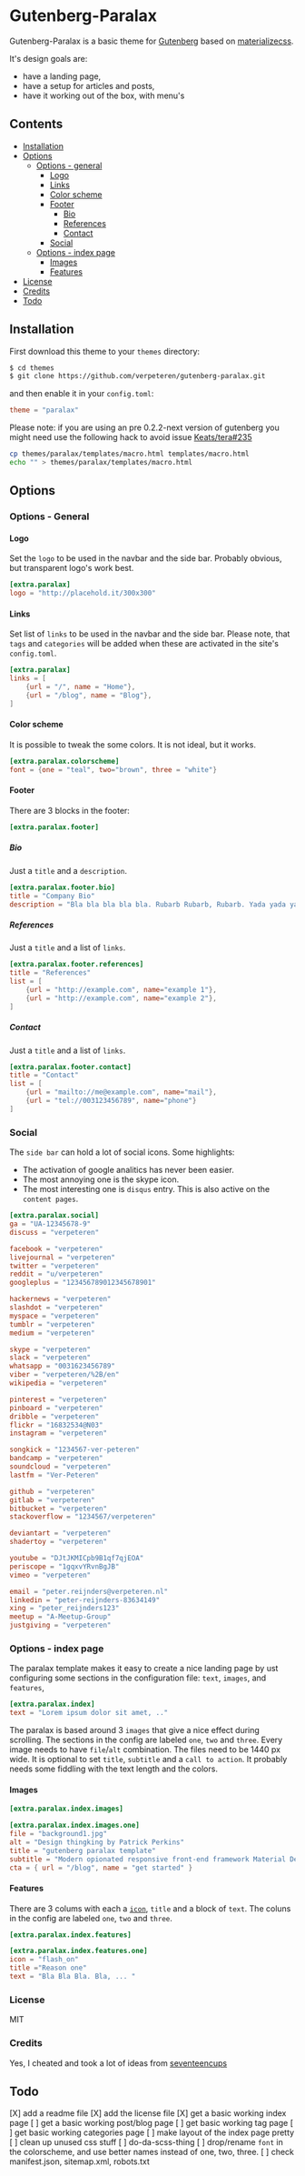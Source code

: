 # Gutenberg-Paralax

Gutenberg-Paralax is a basic theme for [Gutenberg](https://getgutenberg.io) based on [materializecss](https://materializecss.com).

It's design goals are:

* have a landing page,
* have a setup for articles and posts, 
* have it working out of the box, with menu's

## Contents

- [Installation](#installation)
- [Options](#options)
  - [Options - general ](#options-general)
    - [Logo](#logo)
    - [Links](#links)
    - [Color scheme](#color-scheme)
    - [Footer](#footer)
      - [Bio](#bio)
      - [References](#references)
      - [Contact](#contact)
    - [Social](#social)
  - [Options - index page ](#options-index-page)
    - [Images](#images)
    - [Features](#features)
- [License](license)
- [Credits](#credits)
- [Todo](#todo)

## Installation
First download this theme to your `themes` directory:

```bash
$ cd themes
$ git clone https://github.com/verpeteren/gutenberg-paralax.git
```
and then enable it in your `config.toml`:

```toml
theme = "paralax"
```

Please note: if you are using an pre 0.2.2-next version of gutenberg you might need use the following hack to avoid issue  [Keats/tera#235](https://github.com/Keats/tera/issues/235)

```bash
cp themes/paralax/templates/macro.html templates/macro.html
echo "" > themes/paralax/templates/macro.html
```

## Options 

### Options - General


#### Logo

Set the `logo` to be used in the navbar and the side bar.
Probably obvious, but transparent logo's work best.

```toml
[extra.paralax]
logo = "http://placehold.it/300x300"
```

#### Links

Set list of `links` to be used in the navbar and the side bar.
Please note, that `tags` and `categories` will be added when these are activated in the site's `config.toml`.


```toml
[extra.paralax]
links = [
    {url = "/", name = "Home"},
    {url = "/blog", name = "Blog"},
]
```

#### Color scheme

It is possible to tweak the some colors. It is not ideal, but it works.

```toml
[extra.paralax.colorscheme]
font = {one = "teal", two="brown", three = "white"}
```

#### Footer

There are 3 blocks in the footer: 

```toml
[extra.paralax.footer]
```

##### Bio

Just a `title` and a `description`.

```toml
[extra.paralax.footer.bio]
title = "Company Bio"
description = "Bla bla bla bla bla. Rubarb Rubarb, Rubarb. Yada yada yada. Bla!"
```

##### References

Just a `title` and a list of `links`.

```toml
[extra.paralax.footer.references]
title = "References"
list = [
    {url = "http://example.com", name="example 1"},
    {url = "http://example.com", name="example 2"},
]
```

##### Contact

Just a `title` and a list of `links`.

```toml
[extra.paralax.footer.contact]
title = "Contact"
list = [
    {url = "mailto://me@example.com", name="mail"},
    {url = "tel://003123456789", name="phone"}
]
```

### Social

The `side bar` can hold a lot of social icons. Some highlights:

* The activation of google analitics has never been easier.
* The most annoying one is the skype icon.
* The most interesting one is `disqus` entry. This is also active on the `content pages`.

```toml
[extra.paralax.social]
ga = "UA-12345678-9"
discuss = "verpeteren"

facebook = "verpeteren"
livejournal = "verpeteren"
twitter = "verpeteren"
reddit = "u/verpeteren"
googleplus = "123456789012345678901"

hackernews = "verpeteren"
slashdot = "verpeteren"
myspace = "verpeteren"
tumblr = "verpeteren"
medium = "verpeteren"

skype = "verpeteren"
slack = "verpeteren"
whatsapp = "0031623456789"
viber = "verpeteren/%2B/en"
wikipedia = "verpeteren"

pinterest = "verpeteren"
pinboard = "verpeteren"
dribble = "verpeteren"
flickr = "16832534@N03"
instagram = "verpeteren"

songkick = "1234567-ver-peteren"
bandcamp = "verpeteren"
soundcloud = "verpeteren"
lastfm = "Ver-Peteren"

github = "verpeteren"
gitlab = "verpeteren"
bitbucket = "verpeteren"
stackoverflow = "1234567/verpeteren"

deviantart = "verpeteren"
shadertoy = "verpeteren"

youtube = "DJtJKMICpb9B1qf7qjEOA"
periscope = "1gqxvYRvnBgJB"
vimeo = "verpeteren"

email = "peter.reijnders@verpeteren.nl"
linkedin = "peter-reijnders-83634149"
xing = "peter_reijnders123"
meetup = "A-Meetup-Group"
justgiving = "verpeteren"

```

### Options - index page

The paralax template makes it easy to create a nice landing page by ust configuring some sections in the configuration file: `text`, `images`, and `features`,

```toml
[extra.paralax.index]
text = "Lorem ipsum dolor sit amet, .."
```

The paralax is based around 3 `images` that give a nice effect during scrolling. 
The sections in the config are labeled `one`, `two` and `three`.
Every image needs to have  `file`/`alt` combination. The files need to be 1440 px wide.
It is optional to set `title`, `subtitle` and a `call to action`. It probably needs some fiddling with the text length and the colors.

#### Images

```toml
[extra.paralax.index.images]

[extra.paralax.index.images.one]
file = "background1.jpg"
alt = "Design thingking by Patrick Perkins"
title = "gutenberg paralax template"
subtitle = "Modern opionated responsive front-end framework Material Design static templates"
cta = { url = "/blog", name = "get started" }
```

#### Features

There are 3 colums with each a [`icon`](http://materializecss.com/icons.html), `title` and a block of `text`.
The coluns in the config are labeled `one`, `two` and `three`.

```toml
[extra.paralax.index.features]

[extra.paralax.index.features.one]
icon = "flash_on"
title ="Reason one"
text = "Bla Bla Bla. Bla, ... "
```
### License

MIT

### Credits

Yes, I cheated and took a lot of ideas from [seventeencups]( https://github.com/17cupsofcoffee/seventeencups.net)

## Todo
[X] add a readme file
[X] add the license file 
[X] get a basic working index page
[ ] get a basic working post/blog page
[ ] get basic working tag page
[ ] get basic working categories page
[ ] make layout of the index page pretty
[ ] clean up unused css stuff
[ ] do-da-scss-thing 
[ ] drop/rename `font` in the colorscheme, and use better names instead of one, two, three.
[ ] check manifest.json, sitemap.xml, robots.txt